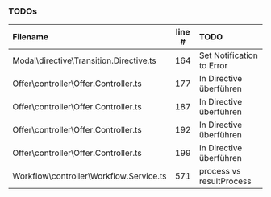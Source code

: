 ### TODOs
| Filename | line # | TODO
|:------|:------:|:------
| Modal\directive\Transition.Directive.ts | 164 | Set Notification to Error
| Offer\controller\Offer.Controller.ts | 177 | In Directive überführen
| Offer\controller\Offer.Controller.ts | 187 | In Directive überführen
| Offer\controller\Offer.Controller.ts | 192 | In Directive überführen
| Offer\controller\Offer.Controller.ts | 199 | In Directive überführen
| Workflow\controller\Workflow.Service.ts | 571 | process vs resultProcess